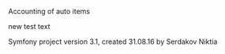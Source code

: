 Accounting of auto items

new test text

Symfony project version 3.1, created 31.08.16 by Serdakov Niktia
